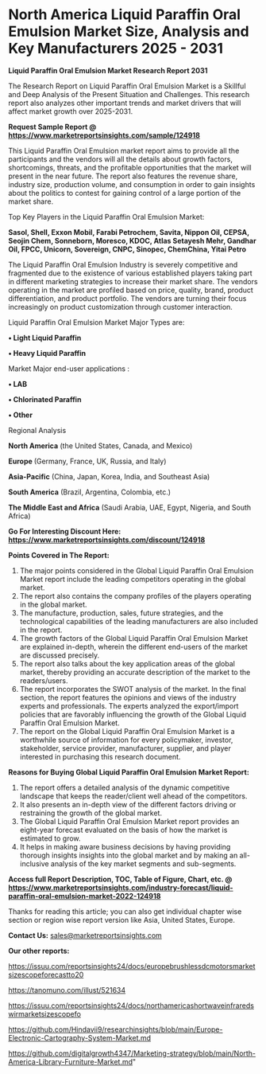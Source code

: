 # North America Liquid Paraffin Oral Emulsion Market Size, Analysis and Key Manufacturers 2025 - 2031

<strong>Liquid Paraffin Oral Emulsion Market Research Report 2031</strong>

The Research Report on Liquid Paraffin Oral Emulsion Market is a Skillful and Deep Analysis of the Present Situation and Challenges. This research report also analyzes other important trends and market drivers that will affect market growth over 2025-2031.

<strong>Request Sample Report @ <a href=https://www.marketreportsinsights.com/sample/124918>https://www.marketreportsinsights.com/sample/124918</a></strong>

This Liquid Paraffin Oral Emulsion market report aims to provide all the participants and the vendors will all the details about growth factors, shortcomings, threats, and the profitable opportunities that the market will present in the near future. The report also features the revenue share, industry size, production volume, and consumption in order to gain insights about the politics to contest for gaining control of a large portion of the market share.

Top Key Players in the Liquid Paraffin Oral Emulsion Market:

<strong>Sasol, Shell, Exxon Mobil, Farabi Petrochem, Savita, Nippon Oil, CEPSA, Seojin Chem, Sonneborn, Moresco, KDOC, Atlas Setayesh Mehr, Gandhar Oil, FPCC, Unicorn, Sovereign, CNPC, Sinopec, ChemChina, Yitai Petro</strong>

The Liquid Paraffin Oral Emulsion Industry is severely competitive and fragmented due to the existence of various established players taking part in different marketing strategies to increase their market share. The vendors operating in the market are profiled based on price, quality, brand, product differentiation, and product portfolio. The vendors are turning their focus increasingly on product customization through customer interaction.

Liquid Paraffin Oral Emulsion Market Major Types are:

<strong>• Light Liquid Paraffin

• Heavy Liquid Paraffin</strong>

Market Major end-user applications :

<strong>• LAB

• Chlorinated Paraffin

• Other</strong>

Regional Analysis

</u><strong><b>North America</b></strong> (the United States, Canada, and Mexico)

<strong><b>Europe </b></strong>(Germany, France, UK, Russia, and Italy)

<strong><b>Asia-Pacific</b></strong> (China, Japan, Korea, India, and Southeast Asia)

<strong><b>South America</b></strong> (Brazil, Argentina, Colombia, etc.)

<strong><b>The Middle East and Africa</b></strong> (Saudi Arabia, UAE, Egypt, Nigeria, and South Africa)

<strong>Go For Interesting Discount Here: <a href=https://www.marketreportsinsights.com/discount/124918>https://www.marketreportsinsights.com/discount/124918</a></strong>

<strong>Points Covered in The Report:</strong>
<ol>
  <li>The major points considered in the Global Liquid Paraffin Oral Emulsion Market report include the leading competitors operating in the global market.</li>
  <li>The report also contains the company profiles of the players operating in the global market.</li>
  <li>The manufacture, production, sales, future strategies, and the technological capabilities of the leading manufacturers are also included in the report.</li>
  <li>The growth factors of the Global Liquid Paraffin Oral Emulsion Market are explained in-depth, wherein the different end-users of the market are discussed precisely.</li>
  <li>The report also talks about the key application areas of the global market, thereby providing an accurate description of the market to the readers/users.</li>
  <li>The report incorporates the SWOT analysis of the market. In the final section, the report features the opinions and views of the industry experts and professionals. The experts analyzed the export/import policies that are favorably influencing the growth of the Global Liquid Paraffin Oral Emulsion Market.</li>
  <li>The report on the Global Liquid Paraffin Oral Emulsion Market is a worthwhile source of information for every policymaker, investor, stakeholder, service provider, manufacturer, supplier, and player interested in purchasing this research document.</li>
</ol>
<strong>Reasons for Buying Global Liquid Paraffin Oral Emulsion Market Report:</strong>

<ol>
  <li>The report offers a detailed analysis of the dynamic competitive landscape that keeps the reader/client well ahead of the competitors.</li>
  <li>It also presents an in-depth view of the different factors driving or restraining the growth of the global market.</li>
  <li>The Global Liquid Paraffin Oral Emulsion Market report provides an eight-year forecast evaluated on the basis of how the market is estimated to grow.</li>
  <li>It helps in making aware business decisions by having providing thorough insights insights into the global market and by making an all-inclusive analysis of the key market segments and sub-segments.</li>
</ol>
<strong>Access full Report Description, TOC, Table of Figure, Chart, etc. @ <a href=https://www.marketreportsinsights.com/industry-forecast/liquid-paraffin-oral-emulsion-market-2022-124918>https://www.marketreportsinsights.com/industry-forecast/liquid-paraffin-oral-emulsion-market-2022-124918</a></strong>


Thanks for reading this article; you can also get individual chapter wise section or region wise report version like Asia, United States, Europe.

<strong>Contact Us:</strong>
sales@marketreportsinsights.com

<strong>Our other reports:</strong>

<a href=https://issuu.com/reportsinsights24/docs/europebrushlessdcmotorsmarketsizescopeforecastto20>https://issuu.com/reportsinsights24/docs/europebrushlessdcmotorsmarketsizescopeforecastto20</a>

<a href=https://tanomuno.com/illust/521634>https://tanomuno.com/illust/521634</a>

<a href=https://issuu.com/reportsinsights24/docs/northamericashortwaveinfraredswirmarketsizescopefo>https://issuu.com/reportsinsights24/docs/northamericashortwaveinfraredswirmarketsizescopefo</a>

<a href=https://github.com/Hindavii9/researchinsights/blob/main/Europe-Electronic-Cartography-System-Market.md>https://github.com/Hindavii9/researchinsights/blob/main/Europe-Electronic-Cartography-System-Market.md</a>

<a href=https://github.com/digitalgrowth4347/Marketing-strategy/blob/main/North-America-Library-Furniture-Market.md>https://github.com/digitalgrowth4347/Marketing-strategy/blob/main/North-America-Library-Furniture-Market.md</a>"
